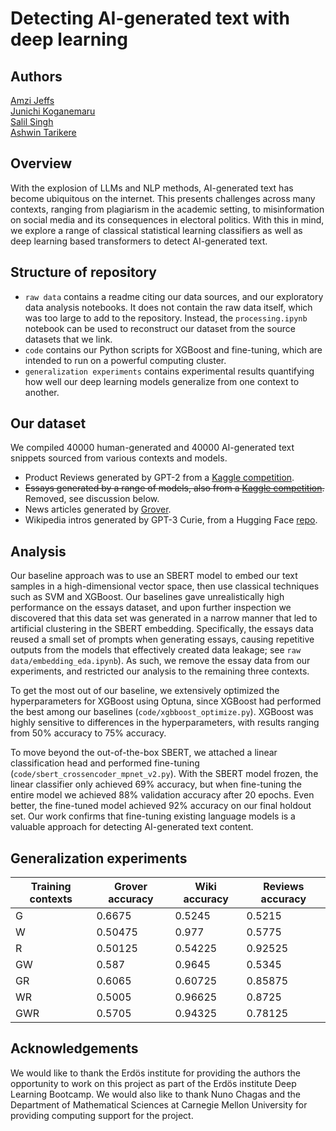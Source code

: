 # Detecting AI-generated text with deep learning

## Authors
[Amzi Jeffs](https://github.com/AmziJeffs)    
[Junichi Koganemaru](https://github.com/jkoganem)  
[Salil Singh](https://github.com/sllsnghlrns)  
[Ashwin Tarikere](https://github.com/ashwintan1)     


## Overview

With the explosion of LLMs and NLP methods, AI-generated text has become ubiquitous on the internet. This presents challenges across many contexts, ranging from plagiarism in the academic setting, to misinformation on social media and its consequences in electoral politics. With this in mind, we explore a range of classical statistical learning classifiers as well as deep learning based transformers to detect AI-generated text. 

## Structure of repository

- `raw data` contains a readme citing our data sources, and our exploratory data analysis notebooks. It does not contain the raw data itself, which was too large to add to the repository. Instead, the `processing.ipynb` notebook can be used to reconstruct our dataset from the source datasets that we link.
- `code` contains our Python scripts for XGBoost and fine-tuning, which are intended to run on a powerful computing cluster.
- `generalization experiments` contains experimental results quantifying how well our deep learning models generalize from one context to another. 

## Our dataset

We compiled 40000 human-generated and 40000 AI-generated text snippets sourced from various contexts and models. 

- Product Reviews generated by GPT-2 from a [Kaggle competition](https://www.kaggle.com/datasets/mexwell/fake-reviews-dataset
).
- ~~Essays generated by a range of models, also from a [Kaggle competition](https://www.kaggle.com/datasets/thedrcat/daigt-v2-train-dataset
).~~ Removed, see discussion below.
- News articles generated by [Grover](https://github.com/rowanz/grover/tree/master
).
- Wikipedia intros generated by GPT-3 Curie, from a Hugging Face [repo](https://huggingface.co/datasets/aadityaubhat/GPT-wiki-intro
). 
 
## Analysis
Our baseline approach was to use an SBERT model to embed our text samples in a high-dimensional vector space, then use classical techniques such as SVM and XGBoost. Our baselines gave unrealistically high performance on the essays dataset, and upon further inspection we discovered that this data set was generated in a narrow manner that led to artificial clustering in the SBERT embedding. Specifically, the essays data reused a small set of prompts when generating essays, causing repetitive outputs from the models that effectively created data leakage; see `raw data/embedding_eda.ipynb`). As such, we remove the essay data from our experiments, and restricted our analysis to the remaining three contexts.

To get the most out of our baseline, we extensively optimized the hyperparameters for XGBoost using Optuna, since XGBoost had performed the best among our baselines (`code/xgbboost_optimize.py`). XGBoost was highly sensitive to differences in the hyperparameters, with results ranging from 50% accuracy to 75% accuracy.

To move beyond the out-of-the-box SBERT, we attached a linear classification head and performed fine-tuning (`code/sbert_crossencoder_mpnet_v2.py`). With the SBERT model frozen, the linear classifier only achieved 69\% accuracy, but when fine-tuning the entire model we achieved 88\% validation accuracy after 20 epochs. Even better, the fine-tuned model achieved 92\% accuracy on our final holdout set. Our work confirms that fine-tuning existing language models is a valuable approach for detecting AI-generated text content. 

## Generalization experiments

| Training contexts | Grover accuracy | Wiki accuracy | Reviews accuracy |
|-------------------|-----------------|---------------|------------------|
| G | 0.6675	| 0.5245 |	0.5215 |
| W | 0.50475 | 0.977 | 0.5775 |
| R | 0.50125 |	0.54225 |	0.92525 |
| GW | 0.587 |	0.9645 |	0.5345 |
| GR | 0.6065 |	0.60725 |	0.85875 |
| WR | 0.5005 |	0.96625 |	0.8725 |
| GWR | 0.5705 |0.94325 |	0.78125 |


## Acknowledgements 
We would like to thank the Erdös institute for providing the authors the opportunity to work on this project as part of the Erdös institute Deep Learning Bootcamp. We would also like to thank Nuno Chagas and the Department of Mathematical Sciences at Carnegie Mellon University for providing computing support for the project. 



